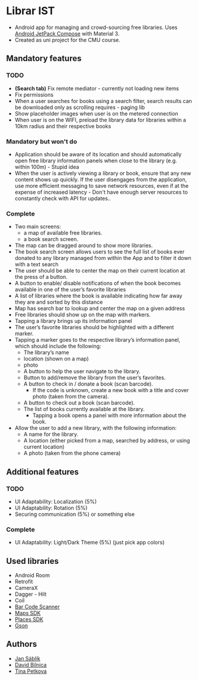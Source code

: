 # Librar IST

* Android app for managing and crowd-sourcing free libraries. Uses [Android JetPack Compose](https://developer.android.com/jetpack) with Material 3.
* Created as uni project for the CMU course.

## Mandatory features
### TODO
* **(Search tab)** Fix remote mediator - currently not loading new items
* Fix permissions
* When a user searches for books using a search filter, search results can be downloaded only as scrolling requires - paging lib
* Show placeholder images when user is on the metered connection
* When user is on the WIFI, preload the library data for libraries within a 10km radius and their respective books


### Mandatory but won't do
* Application should be aware of its location and should automatically open free library information panels when close to the library (e.g. within 100m) - Stupid idea
* When the user is actively viewing a library or book, ensure that any new content shows up quickly. If the user disengages from the application, use more efficient messaging to save network resources, even if at the expense of increased latency - Don't have enough server resources to constantly check with API for updates.. 


### Complete
* Two main screens: 
  * a map of available free libraries.
  * a book search screen.
* The map can be dragged around to show more libraries.
* The book search screen allows users to see the full list of books ever donated to any library managed from within the App and to filter it down with a text search
* The user should be able to center the map on their current location at the press of a button. 
* A button to enable/ disable notifications of when the book becomes available in one of the user’s favorite libraries
* A list of libraries where the book is available indicating how far away they are and sorted by this distance
* Map has search bar to lookup and center the map on a given address
*	Free libraries should show up on the map with markers. 
*	Tapping a library brings up its information panel
*	The user’s favorite libraries should be highlighted with a different marker. 
*	Tapping a marker goes to the respective library’s information panel, which should include the following: 
    *	The library’s name  
    *	location (shown on a map)
    *	photo
    *	A button to help the user navigate to the library. 
    *	Button to add/remove the library from the user’s favorites. 
    *	A button to check in / donate a book (scan barcode).
        *	If the code is unknown, create a new book with a title and cover photo (taken from the camera).
    *	A button to check out a book (scan barcode). 
    *	The list of books currently available at the library. 
        * Tapping a book opens a panel with more information about the book. 	
* Allow the user to add a new library, with the following information: 
    * A name for the library. 
    * A location (either picked from a map, searched by address, or using current location) 
    * A photo (taken from the phone camera) 

## Additional features
### TODO
* UI Adaptability: Localization (5%)
* UI Adaptability: Rotation (5%)
* Securing communication (5%) or something else
### Complete
* UI Adaptability: Light/Dark Theme (5%) (just pick app colors)


## Used libraries
* Android Room
* Retrofit
* CameraX
* Dagger - Hilt
* Coil
* [Bar Code Scanner](https://developers.google.com/ml-kit/vision/barcode-scanning/code-scanner)
* [Maps SDK](https://developers.google.com/maps/documentation/android-sdk/overview)
* [Places SDK](https://developers.google.com/maps/documentation/places/android-sdk/overview)
* [Gson](https://github.com/google/gson)


## Authors
* [Jan Sáblík](https://github.com/sablikj)
* [David Bilnica](https://github.com/dbilnica)
* [Tina Petkova](https://github.com/tina5kova)
